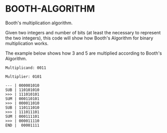 # BOOTH-ALGORITHM
Booth's multiplication algorithm.

Given two integers and number of bits (at least the necessary to represent the two integers), this code will show how Booth's Algorithm for binary multiplication works.

The example below shows how 3 and 5 are multiplied according to Booth's Algorithm.

```Multiplicand: 0011```

```Multiplier: 0101```

```--- | 000001010```<br/>
```SUB | 110101010```<br/>
```>>> | 111010101```<br/>
```SUM | 000110101```<br/>
```>>> | 000011010```<br/>
```SUB | 110111010```<br/>
```>>> | 111011101```<br/>
```SUM | 000111101```<br/>
```>>> | 000011110```<br/>
```END |  00001111```<br/>


